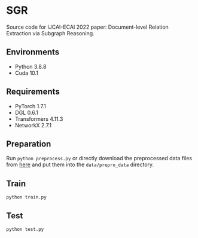 # SGR
Source code for IJCAI-ECAI 2022 paper: Document-level Relation Extraction via Subgraph Reasoning.
## Environments
- Python 3.8.8
- Cuda 10.1
## Requirements
- PyTorch 1.7.1
- DGL 0.6.1
- Transformers 4.11.3
- NetworkX 2.7.1
## Preparation
Run `python preprocess.py` or directly download the preprocessed data files from [here](https://drive.google.com/file/d/1D4_BSe0Yd8WHBwwhHWfruHnnh1cfwMAD/view?usp=sharing) and put them into the `data/prepro_data` directory.
## Train
```
python train.py
```
## Test
```
python test.py
```
